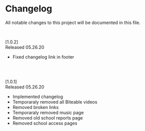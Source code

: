 # Changelog
All notable changes to this project will be documented in this file.

<br>

[1.0.2] <br>
Released 05.26.20
<br>
- Fixed changelog link in footer

<br>
<br>

[1.0.1] <br>
Released 05.26.20
<br>
- Implemented changelog
- Temporaraly removed all Biteable videos
- Removed broken links
- Temporaraly removed music page
- Removed old school reports page
- Removed school access pages

